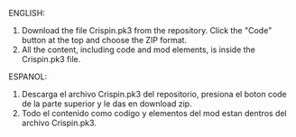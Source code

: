ENGLISH: 
1. Download the file Crispin.pk3 from the repository.
   Click the "Code" button at the top and choose the ZIP format.
2. All the content, including code and mod elements, is inside the Crispin.pk3 file.
   
ESPANOL: 
1. Descarga el archivo Crispin.pk3 del repositorio,
   presiona el boton code de la parte superior y le das en download zip.
2. Todo el contenido como codigo y elementos del mod estan dentros del archivo Crispin.pk3.
